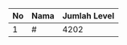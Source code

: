 | No | Nama            | Jumlah Level |
|----|-----------------|--------------|
| 1  | #    |    4202        |
